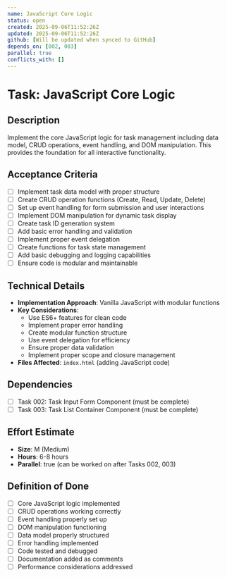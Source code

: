 ```yaml
---
name: JavaScript Core Logic
status: open
created: 2025-09-06T11:52:26Z
updated: 2025-09-06T11:52:26Z
github: [Will be updated when synced to GitHub]
depends_on: [002, 003]
parallel: true
conflicts_with: []
---
```


# Task: JavaScript Core Logic

## Description
Implement the core JavaScript logic for task management including data model, CRUD operations, event handling, and DOM manipulation. This provides the foundation for all interactive functionality.

## Acceptance Criteria
- [ ] Implement task data model with proper structure
- [ ] Create CRUD operation functions (Create, Read, Update, Delete)
- [ ] Set up event handling for form submission and user interactions
- [ ] Implement DOM manipulation for dynamic task display
- [ ] Create task ID generation system
- [ ] Add basic error handling and validation
- [ ] Implement proper event delegation
- [ ] Create functions for task state management
- [ ] Add basic debugging and logging capabilities
- [ ] Ensure code is modular and maintainable

## Technical Details
- **Implementation Approach**: Vanilla JavaScript with modular functions
- **Key Considerations**:
  - Use ES6+ features for clean code
  - Implement proper error handling
  - Create modular function structure
  - Use event delegation for efficiency
  - Ensure proper data validation
  - Implement proper scope and closure management
- **Files Affected**: `index.html` (adding JavaScript code)

## Dependencies
- [ ] Task 002: Task Input Form Component (must be complete)
- [ ] Task 003: Task List Container Component (must be complete)

## Effort Estimate
- **Size**: M (Medium)
- **Hours**: 6-8 hours
- **Parallel**: true (can be worked on after Tasks 002, 003)

## Definition of Done
- [ ] Core JavaScript logic implemented
- [ ] CRUD operations working correctly
- [ ] Event handling properly set up
- [ ] DOM manipulation functioning
- [ ] Data model properly structured
- [ ] Error handling implemented
- [ ] Code tested and debugged
- [ ] Documentation added as comments
- [ ] Performance considerations addressed